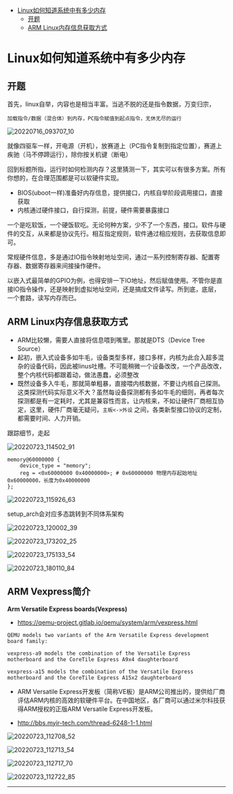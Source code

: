 <!-- MDTOC maxdepth:6 firsth1:1 numbering:0 flatten:0 bullets:1 updateOnSave:1 -->

- [Linux如何知道系统中有多少内存](#linux如何知道系统中有多少内存)   
   - [开题](#开题)   
   - [ARM Linux内存信息获取方式](#arm-linux内存信息获取方式)   

<!-- /MDTOC -->
# Linux如何知道系统中有多少内存

## 开题

首先，linux自举，内容也是相当丰富。当逃不脱的还是指令数据，万变归宗，

```
加载指令/数据（混合体）到内存，PC指令赋值到起点指令，无休无尽的运行
```

![20220716_093707_10](image/20220716_093707_10.png)

就像四驱车一样，开电源（开机），放赛道上（PC指令复制到指定位置），赛道上疾驰（马不停蹄运行），除你按关机键（断电）

回到标题所指，运行时如何检测内存？这里猜测一下，其实可以有很多方案。所有你想的，在合理范围都是可以软硬件实现。

* BIOS(uboot一样)准备好内存信息，提供接口，内核自举阶段调用接口，直接获取
* 内核通过硬件接口，自行探测，前提，硬件需要暴露接口

一个是吃软饭，一个硬饭软吃。无论何种方案，少不了一个东西，接口。软件与硬件的交互，从来都是协议先行。相互指定规则，软件通过相应规则，去获取信息即可。

常规硬件信息，多是通过IO指令映射地址空间，通过一系列控制寄存器、配置寄存器、数据寄存器来间接操作硬件。

以嵌入式最简单的GPIO为例，也得安排一下IO地址，然后赋值使用。不管你是直接IO指令操作，还是映射到虚拟地址空间，还是搞成文件读写。所到底，底层，一个套路，读写内存而已。


## ARM Linux内存信息获取方式

* ARM比较懒，需要人直接将信息喂到嘴里。那就是DTS（Device Tree Source）
* 起初，嵌入式设备多如牛毛，设备类型多样，接口多样，内核为此合入超多混杂的设备代码，因此被linus吐槽。不可能稍微一个设备改改，一个产品改改，整个内核代码都跟着动，做法愚蠢，必须整改
* 既然设备多入牛毛，那就简单粗暴，直接喂内核数据，不要让内核自己探测。这类探测代码实际意义不大？虽然每设备探测都有多如牛毛的细则，再者每次探测都是有一定耗时，尤其是兼容性而言。让内核来，不如让硬件厂商相互协定，这里，硬件厂商毫无疑问，```主板<->外设``` 之间，各类新型接口协议的定制，都需要时间、人力开销。

跟踪细节，走起

![20220723_114502_91](image/20220723_114502_91.png)

```
memory@60000000 {
	device_type = "memory";
	reg = <0x60000000 0x40000000>; # 0x60000000 物理内存起始地址0x60000000，长度为0x40000000
};
```

![20220723_115926_63](image/20220723_115926_63.png)

setup_arch会对应多态跳转到不同体系架构

![20220723_120002_39](image/20220723_120002_39.png)


![20220723_173202_25](image/20220723_173202_25.png)

![20220723_175133_54](image/20220723_175133_54.png)

![20220723_180110_84](image/20220723_180110_84.png) 















## ARM Vexpress简介

**Arm Versatile Express boards(Vexpress)**

* <https://qemu-project.gitlab.io/qemu/system/arm/vexpress.html>

```
QEMU models two variants of the Arm Versatile Express development board family:

vexpress-a9 models the combination of the Versatile Express motherboard and the CoreTile Express A9x4 daughterboard

vexpress-a15 models the combination of the Versatile Express motherboard and the CoreTile Express A15x2 daughterboard
```

* ARM Versatile Express开发板（简称VE板）是ARM公司推出的，提供给厂商评估ARM内核的高效的软硬件平台。在中国地区，各厂商可以通过米尔科技获得ARM授权的正版ARM Versatile Express开发板。

* <http://bbs.myir-tech.com/thread-6248-1-1.html>


![20220723_112708_52](image/20220723_112708_52.png)

![20220723_112713_54](image/20220723_112713_54.png)

![20220723_112717_70](image/20220723_112717_70.png)

![20220723_112722_85](image/20220723_112722_85.png)








---
